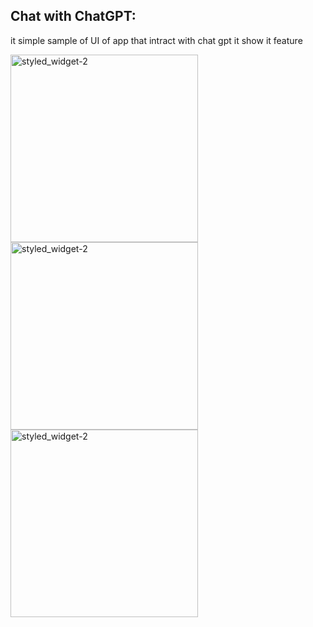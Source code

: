 ## Chat with ChatGPT:
it simple sample of UI of app that intract with chat gpt it show it feature

<img src="https://github.com/Goldenknight65/Assignment-11/blob/mahdi_alhelal/image/Screenshot_1723572753.png" alt="styled_widget-2" width="300"/>

<img src="https://github.com/Goldenknight65/Assignment-11/blob/mahdi_alhelal/image/Screenshot_1723572756.png" alt="styled_widget-2" width="300"/>

<img src="https://github.com/Goldenknight65/Assignment-11/blob/mahdi_alhelal/image/Screenshot_1723572760.png" alt="styled_widget-2" width="300"/>



